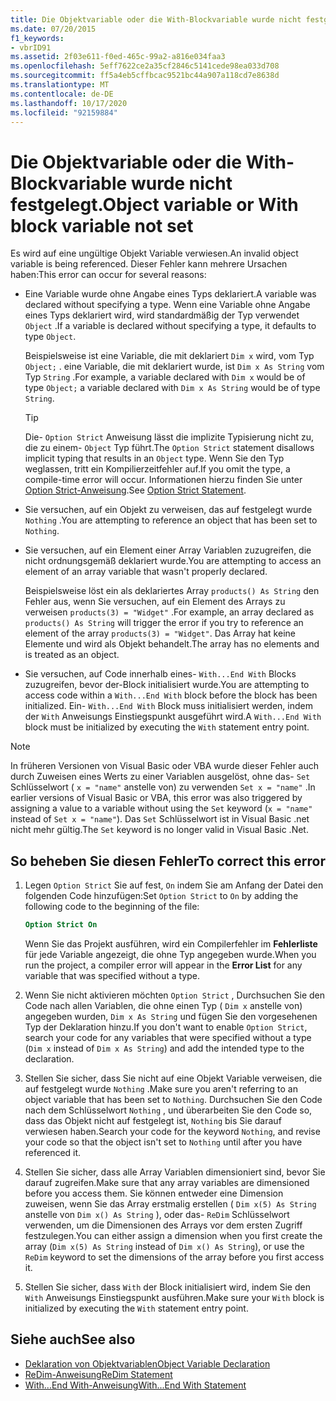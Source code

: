 ```yaml
---
title: Die Objektvariable oder die With-Blockvariable wurde nicht festgelegt.
ms.date: 07/20/2015
f1_keywords:
- vbrID91
ms.assetid: 2f03e611-f0ed-465c-99a2-a816e034faa3
ms.openlocfilehash: 5eff7622ce2a35cf2846c5141cede98ea033d708
ms.sourcegitcommit: ff5a4eb5cffbcac9521bc44a907a118cd7e8638d
ms.translationtype: MT
ms.contentlocale: de-DE
ms.lasthandoff: 10/17/2020
ms.locfileid: "92159884"
---
```

# <a name="object-variable-or-with-block-variable-not-set"></a><span data-ttu-id="7a373-102">Die Objektvariable oder die With-Blockvariable wurde nicht festgelegt.</span><span class="sxs-lookup"><span data-stu-id="7a373-102">Object variable or With block variable not set</span></span>

<span data-ttu-id="7a373-103">Es wird auf eine ungültige Objekt Variable verwiesen.</span><span class="sxs-lookup"><span data-stu-id="7a373-103">An invalid object variable is being referenced.</span></span> <span data-ttu-id="7a373-104">Dieser Fehler kann mehrere Ursachen haben:</span><span class="sxs-lookup"><span data-stu-id="7a373-104">This error can occur for several reasons:</span></span>

- <span data-ttu-id="7a373-105">Eine Variable wurde ohne Angabe eines Typs deklariert.</span><span class="sxs-lookup"><span data-stu-id="7a373-105">A variable was declared without specifying a type.</span></span> <span data-ttu-id="7a373-106">Wenn eine Variable ohne Angabe eines Typs deklariert wird, wird standardmäßig der Typ verwendet `Object` .</span><span class="sxs-lookup"><span data-stu-id="7a373-106">If a variable is declared without specifying a type, it defaults to type `Object`.</span></span>

    <span data-ttu-id="7a373-107">Beispielsweise ist eine Variable, die mit deklariert `Dim x` wird, vom Typ `Object;` . eine Variable, die mit deklariert wurde, ist `Dim x As String` vom Typ `String` .</span><span class="sxs-lookup"><span data-stu-id="7a373-107">For example, a variable declared with `Dim x` would be of type `Object;` a variable declared with `Dim x As String` would be of type `String`.</span></span>

    > [!TIP]
    > <span data-ttu-id="7a373-108">Die- `Option Strict` Anweisung lässt die implizite Typisierung nicht zu, die zu einem- `Object` Typ führt.</span><span class="sxs-lookup"><span data-stu-id="7a373-108">The `Option Strict` statement disallows implicit typing that results in an `Object` type.</span></span> <span data-ttu-id="7a373-109">Wenn Sie den Typ weglassen, tritt ein Kompilierzeitfehler auf.</span><span class="sxs-lookup"><span data-stu-id="7a373-109">If you omit the type, a compile-time error will occur.</span></span> <span data-ttu-id="7a373-110">Informationen hierzu finden Sie unter [Option Strict-Anweisung](../statements/option-strict-statement.md).</span><span class="sxs-lookup"><span data-stu-id="7a373-110">See [Option Strict Statement](../statements/option-strict-statement.md).</span></span>

- <span data-ttu-id="7a373-111">Sie versuchen, auf ein Objekt zu verweisen, das auf festgelegt wurde `Nothing` .</span><span class="sxs-lookup"><span data-stu-id="7a373-111">You are attempting to reference an object that has been set to `Nothing`.</span></span>

- <span data-ttu-id="7a373-112">Sie versuchen, auf ein Element einer Array Variablen zuzugreifen, die nicht ordnungsgemäß deklariert wurde.</span><span class="sxs-lookup"><span data-stu-id="7a373-112">You are attempting to access an element of an array variable that wasn't properly declared.</span></span>

    <span data-ttu-id="7a373-113">Beispielsweise löst ein als deklariertes Array `products() As String` den Fehler aus, wenn Sie versuchen, auf ein Element des Arrays zu verweisen `products(3) = "Widget"` .</span><span class="sxs-lookup"><span data-stu-id="7a373-113">For example, an array declared as `products() As String` will trigger the error if you try to reference an element of the array `products(3) = "Widget"`.</span></span> <span data-ttu-id="7a373-114">Das Array hat keine Elemente und wird als Objekt behandelt.</span><span class="sxs-lookup"><span data-stu-id="7a373-114">The array has no elements and is treated as an object.</span></span>

- <span data-ttu-id="7a373-115">Sie versuchen, auf Code innerhalb eines- `With...End With` Blocks zuzugreifen, bevor der-Block initialisiert wurde.</span><span class="sxs-lookup"><span data-stu-id="7a373-115">You are attempting to access code within a `With...End With` block before the block has been initialized.</span></span>   <span data-ttu-id="7a373-116">Ein- `With...End With` Block muss initialisiert werden, indem der `With` Anweisungs Einstiegspunkt ausgeführt wird.</span><span class="sxs-lookup"><span data-stu-id="7a373-116">A `With...End With` block must be initialized by executing the `With` statement entry point.</span></span>

> [!NOTE]
> <span data-ttu-id="7a373-117">In früheren Versionen von Visual Basic oder VBA wurde dieser Fehler auch durch Zuweisen eines Werts zu einer Variablen ausgelöst, ohne das- `Set` Schlüsselwort ( `x = "name"` anstelle von) zu verwenden `Set x = "name"` .</span><span class="sxs-lookup"><span data-stu-id="7a373-117">In earlier versions of Visual Basic or VBA, this error was also triggered by assigning a value to a variable without using the `Set` keyword (`x = "name"` instead of `Set x = "name"`).</span></span> <span data-ttu-id="7a373-118">Das `Set` Schlüsselwort ist in Visual Basic .net nicht mehr gültig.</span><span class="sxs-lookup"><span data-stu-id="7a373-118">The `Set` keyword is no longer valid in Visual Basic .Net.</span></span>

## <a name="to-correct-this-error"></a><span data-ttu-id="7a373-119">So beheben Sie diesen Fehler</span><span class="sxs-lookup"><span data-stu-id="7a373-119">To correct this error</span></span>

1. <span data-ttu-id="7a373-120">Legen `Option Strict` Sie auf fest, `On` indem Sie am Anfang der Datei den folgenden Code hinzufügen:</span><span class="sxs-lookup"><span data-stu-id="7a373-120">Set `Option Strict` to `On` by adding the following code to the beginning of the file:</span></span>

    ```vb
    Option Strict On
    ```

    <span data-ttu-id="7a373-121">Wenn Sie das Projekt ausführen, wird ein Compilerfehler im **Fehlerliste** für jede Variable angezeigt, die ohne Typ angegeben wurde.</span><span class="sxs-lookup"><span data-stu-id="7a373-121">When you run the project, a compiler error will appear in the **Error List** for any variable that was specified without a type.</span></span>

2. <span data-ttu-id="7a373-122">Wenn Sie nicht aktivieren möchten `Option Strict` , Durchsuchen Sie den Code nach allen Variablen, die ohne einen Typ ( `Dim x` anstelle von) angegeben wurden, `Dim x As String` und fügen Sie den vorgesehenen Typ der Deklaration hinzu.</span><span class="sxs-lookup"><span data-stu-id="7a373-122">If you don't want to enable `Option Strict`, search your code for any variables that were specified without a type (`Dim x` instead of `Dim x As String`) and add the intended type to the declaration.</span></span>

3. <span data-ttu-id="7a373-123">Stellen Sie sicher, dass Sie nicht auf eine Objekt Variable verweisen, die auf festgelegt wurde `Nothing` .</span><span class="sxs-lookup"><span data-stu-id="7a373-123">Make sure you aren't referring to  an object variable that has been set to `Nothing`.</span></span>  <span data-ttu-id="7a373-124">Durchsuchen Sie den Code nach dem Schlüsselwort `Nothing` , und überarbeiten Sie den Code so, dass das Objekt nicht auf festgelegt ist, `Nothing` bis Sie darauf verwiesen haben.</span><span class="sxs-lookup"><span data-stu-id="7a373-124">Search your code for the keyword `Nothing`, and revise your code so that the object isn't set to `Nothing` until after you have referenced it.</span></span>

4. <span data-ttu-id="7a373-125">Stellen Sie sicher, dass alle Array Variablen dimensioniert sind, bevor Sie darauf zugreifen.</span><span class="sxs-lookup"><span data-stu-id="7a373-125">Make sure that any array  variables are dimensioned before you access them.</span></span> <span data-ttu-id="7a373-126">Sie können entweder eine Dimension zuweisen, wenn Sie das Array erstmalig erstellen ( `Dim x(5) As String` anstelle von `Dim x() As String` ), oder das- `ReDim` Schlüsselwort verwenden, um die Dimensionen des Arrays vor dem ersten Zugriff festzulegen.</span><span class="sxs-lookup"><span data-stu-id="7a373-126">You can either assign a dimension when you first create the array (`Dim x(5) As String` instead of `Dim x() As String`), or use the `ReDim` keyword to set the dimensions of the array before you first access it.</span></span>

5. <span data-ttu-id="7a373-127">Stellen Sie sicher, dass `With` der Block initialisiert wird, indem Sie den `With` Anweisungs Einstiegspunkt ausführen.</span><span class="sxs-lookup"><span data-stu-id="7a373-127">Make sure your `With` block is initialized by executing the `With` statement entry point.</span></span>

## <a name="see-also"></a><span data-ttu-id="7a373-128">Siehe auch</span><span class="sxs-lookup"><span data-stu-id="7a373-128">See also</span></span>

- [<span data-ttu-id="7a373-129">Deklaration von Objektvariablen</span><span class="sxs-lookup"><span data-stu-id="7a373-129">Object Variable Declaration</span></span>](../../programming-guide/language-features/variables/object-variable-declaration.md)
- [<span data-ttu-id="7a373-130">ReDim-Anweisung</span><span class="sxs-lookup"><span data-stu-id="7a373-130">ReDim Statement</span></span>](../statements/redim-statement.md)
- [<span data-ttu-id="7a373-131">With...End With-Anweisung</span><span class="sxs-lookup"><span data-stu-id="7a373-131">With...End With Statement</span></span>](../statements/with-end-with-statement.md)
